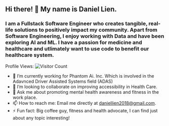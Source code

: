 ## Hi there! 👋 My name is Daniel Lien.
### I am a Fullstack Software Engineer who creates tangible, real-life solutions to positively impact my community. Apart from Software Engineering, I enjoy working with Data and have been exploring AI and ML. I have a passion for medicine and healthcare and utlimately want to use code to benefit our healthcare system.  



Profile Views: ![Visitor Count](https://profile-counter.glitch.me/{Daniellien2018}/count.svg)
<!--
![GitHub Views](https://komarev.com/ghpvc/?username=<{Daniellien2018}>)
**Daniellien2018/Daniellien2018** is a ✨ _special_ ✨ repository because its `README.md` (this file) appears on your GitHub profile.
- 💬 Ask me about promoting mental health awareness and fitness in the work place.
-->
- 🔭 I’m currently working for Phantom Ai. Inc. Which is involved in the Adavnced Driver Assisted Systems field (ADAS) 
- 👯 I’m looking to collaborate on improving accessibility in Health Care.
- 💬 Ask me about promoting mental health awareness and fitness in the work place.
- 📫 How to reach me: Email me directly at daniellien2018@gmail.com.
- ⚡ Fun fact: Big coffee guy, fitness and health advocate, I can find just about any topic interesting! 


